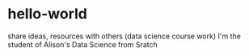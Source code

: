 # hello-world
share ideas, resources with others (data science course work)
I'm the student of Alison's Data Science from Sratch
